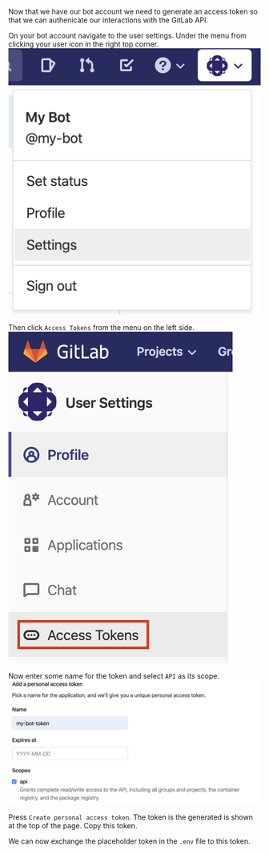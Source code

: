 Now that we have our bot account we need to generate an access token so that we can authenicate our interactions with the GitLab API.

On your bot account navigate to the user settings. Under the menu from clicking your user icon in the right top corner.
![Settings Menu](assets/settings.png)

Then click `Access Tokens` from the menu on the left side.
![Access Token Menu](assets/access-token.png)

Now enter some name for the token and select `API` as its scope.
![Access Token Options](assets/token-option.png)

Press `Create personal access token`. The token is the generated is shown at the top of the page. Copy this token.

We can now exchange the placeholder token in the `.env` file to this token.